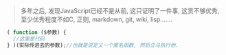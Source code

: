 > 多年之后, 发现JavaScript已经不是从前, 这只证明了一件事, 这货不够优秀, 至少优秀程度不如C, 正则, markdown, git, wiki, lisp…….

```javascript
 ( function ($参数) { 
   //这里是代码
 } )(实际传进去的参数);//也就是说定义一个匿名函数, 然后立马执行他.
```

